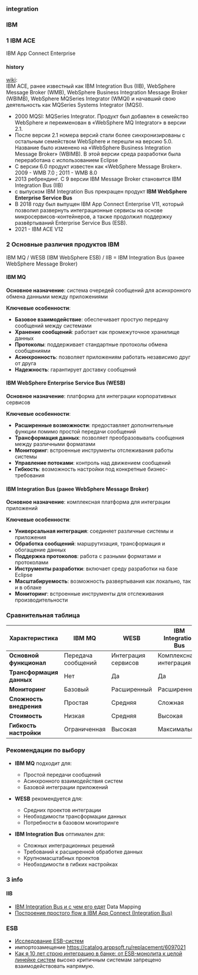 ### integration
### IBM
### 1 IBM ACE
IBM App Connect Enterprise
####  history
[wiki](https://en.wikipedia.org/wiki/IBM_App_Connect_Enterprise):  
IBM ACE, ранее известный как IBM Integration Bus (IIB), WebSphere Message Broker (WMB), WebSphere Business Integration Message Broker (WBIMB), WebSphere MQSeries Integrator (WMQI) и начавший свою деятельность как MQSeries Systems Integrator (MQSI). 
- 2000 MQSI: MQSeries Integrator. Продукт был добавлен в семейство WebSphere и переименован в «WebSphere MQ Integrator» в версии 2.1.
- После версии 2.1 номера версий стали более синхронизированы с остальным семейством WebSphere и перешли на версию 5.0. Название было изменено на «WebSphere Business Integration Message Broker» (WBIMB). В этой версии среда разработки была переработана с использованием Eclipse
- С версии 6.0 продукт известен как «WebSphere Message Broker». 2009 - WMB 7.0 ; 2011 - WMB 8.0
- 2013 ребрендинг. С 9 версии IBM Message Broker становится IBM Integration Bus (IIB)
- с выпуском IBM Integration Bus прекращен продукт **IBM WebSphere Enterprise Service Bus**
- В 2018 году был выпущен IBM App Connect Enterprise V11, который позволил развернуть интеграционные сервисы на основе микросервисов-контейнеров, а также продолжил поддержку развёртываний Enterprise Service Bus (ESB).
-  2021 - IBM ACE V12 

### 2 Основные различия продуктов IBM
IBM MQ / WESB (IBM WebSphere ESB) / IIB = IBM Integration Bus (ранее WebSphere Message Broker)
#### IBM MQ
**Основное назначение**: система очередей сообщений для асинхронного обмена данными между приложениями

**Ключевые особенности**:
* **Базовое взаимодействие**: обеспечивает простую передачу сообщений между системами
* **Хранение сообщений**: работает как промежуточное хранилище данных
* **Протоколы**: поддерживает стандартные протоколы обмена сообщениями
* **Асинхронность**: позволяет приложениям работать независимо друг от друга
* **Надежность**: гарантирует доставку сообщений

#### IBM WebSphere Enterprise Service Bus (WESB)
**Основное назначение**: платформа для интеграции корпоративных сервисов

**Ключевые особенности**:
* **Расширенные возможности**: предоставляет дополнительные функции помимо простой передачи сообщений
* **Трансформация данных**: позволяет преобразовывать сообщения между различными форматами
* **Мониторинг**: встроенные инструменты отслеживания работы системы
* **Управление потоками**: контроль над движением сообщений
* **Гибкость**: возможность настройки под конкретные бизнес-требования

#### IBM Integration Bus (ранее WebSphere Message Broker)
**Основное назначение**: комплексная платформа для интеграции приложений

**Ключевые особенности**:
* **Универсальная интеграция**: соединяет различные системы и приложения
* **Обработка сообщений**: маршрутизация, трансформация и обогащение данных
* **Поддержка протоколов**: работа с разными форматами и протоколами
* **Инструменты разработки**: включает среду разработки на базе Eclipse
* **Масштабируемость**: возможность развертывания как локально, так и в облаке
* **Мониторинг**: встроенные инструменты для отслеживания производительности

### Сравнительная таблица

| Характеристика | IBM MQ | WESB | IBM Integration Bus |
|----------------|---------|--------|---------------------|
| **Основной функционал** | Передача сообщений | Интеграция сервисов | Комплексная интеграция |
| **Трансформация данных** | Нет | Да | Да |
| **Мониторинг** | Базовый | Расширенный | Расширенный |
| **Сложность внедрения** | Простая | Средняя | Сложная |
| **Стоимость** | Низкая | Средняя | Высокая |
| **Гибкость настройки** | Ограниченная | Высокая | Максимальная |

### Рекомендации по выбору

* **IBM MQ** подходит для:
  * Простой передачи сообщений
  * Асинхронного взаимодействия систем
  * Базовой интеграции приложений

* **WESB** рекомендуется для:
  * Средних проектов интеграции
  * Необходимости трансформации данных
  * Потребности в базовом мониторинге

* **IBM Integration Bus** оптимален для:
  * Сложных интеграционных решений
  * Требований к расширенной обработке данных
  * Крупномасштабных проектов
  * Необходимости в гибких настройках

### 3 info
#### IIB 
- [IBM Integration Bus и с чем его едят](https://habr.com/ru/articles/445138/) Data Mapping
- [Построение простого flow в IBM App Connect (Integration Bus)](https://habr.com/ru/articles/578234/)


### ESB
- [Исследование ESB-систем](https://yourcmc.ru/wiki/%D0%98%D1%81%D1%81%D0%BB%D0%B5%D0%B4%D0%BE%D0%B2%D0%B0%D0%BD%D0%B8%D0%B5_ESB-%D1%81%D0%B8%D1%81%D1%82%D0%B5%D0%BC)
- импортозамещение https://catalog.arppsoft.ru/replacement/6097021
- [Как я 10 лет строю интеграцию в банке: от ESB-монолита к целой линейке систем](https://habr.com/ru/companies/mkb/articles/743880/) высоко критичным системам запрещено взаимодействовать напрямую.
